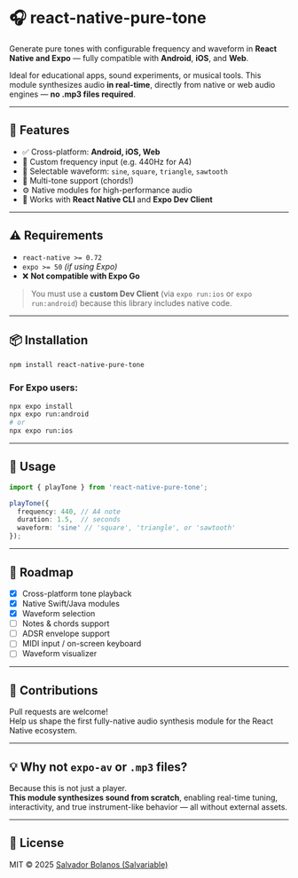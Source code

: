 
# 🎧 react-native-pure-tone

Generate pure tones with configurable frequency and waveform in **React Native and Expo** — fully compatible with **Android**, **iOS**, and **Web**.

Ideal for educational apps, sound experiments, or musical tools. This module synthesizes audio **in real-time**, directly from native or web audio engines — **no .mp3 files required**.

---

## 🚀 Features

- ✅ Cross-platform: **Android, iOS, Web**
- 📐 Custom frequency input (e.g. 440Hz for A4)
- 🌊 Selectable waveform: `sine`, `square`, `triangle`, `sawtooth`
- 🎹 Multi-tone support (chords!)
- ⚙️ Native modules for high-performance audio
- 🔧 Works with **React Native CLI** and **Expo Dev Client**

---

## ⚠️ Requirements

- `react-native >= 0.72`
- `expo >= 50` *(if using Expo)*
- ❌ **Not compatible with Expo Go**

> You must use a **custom Dev Client** (via `expo run:ios` or `expo run:android`) because this library includes native code.

---

## 📦 Installation

```bash
npm install react-native-pure-tone
```

### For Expo users:

```bash
npx expo install
npx expo run:android
# or
npx expo run:ios
```

---

## 🧪 Usage

```ts
import { playTone } from 'react-native-pure-tone';

playTone({
  frequency: 440, // A4 note
  duration: 1.5,  // seconds
  waveform: 'sine' // 'square', 'triangle', or 'sawtooth'
});
```

---

## 🧭 Roadmap

- [x] Cross-platform tone playback
- [x] Native Swift/Java modules
- [x] Waveform selection
- [ ] Notes & chords support
- [ ] ADSR envelope support
- [ ] MIDI input / on-screen keyboard
- [ ] Waveform visualizer

---

## 🙌 Contributions

Pull requests are welcome!  
Help us shape the first fully-native audio synthesis module for the React Native ecosystem.

---

## 💡 Why not `expo-av` or `.mp3` files?

Because this is not just a player.  
**This module synthesizes sound from scratch**, enabling real-time tuning, interactivity, and true instrument-like behavior — all without external assets.

---

## 🪪 License

MIT © 2025 [Salvador Bolanos (Salvariable)](https://github.com/salvariable)
